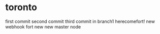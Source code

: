 # toronto
first commit
second commit
third commit in branch1
herecomefort!
new webhook fort
new new
master node